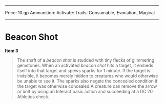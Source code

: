 
---
Price: 10 gp
Ammunition: 
Activate: 
Traits: Consumable, Evocation, Magical

---

# Beacon Shot

**Item 3**

> The shaft of a *beacon shot* is studded with tiny flecks of glimmering gemstones. When an activated *beacon shot* hits a target, it embeds itself into that target and spews sparks for 1 minute. If the target is invisible, it becomes merely hidden to creatures who would otherwise be unable to see it. The sparks also negate the concealed condition if the target was otherwise concealed.A creature can remove the arrow or bolt by using an Interact basic action and succeeding at a DC 20 Athletics check.
